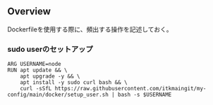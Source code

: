 ## Overview

Dockerfileを使用する際に、頻出する操作を記述しておく。

### sudo userのセットアップ
```
ARG USERNAME=node
RUN apt update && \
    apt upgrade -y && \
    apt install -y sudo curl bash && \
    curl -sSfL https://raw.githubusercontent.com/itkmaingit/my-config/main/docker/setup_user.sh | bash -s $USERNAME
```
